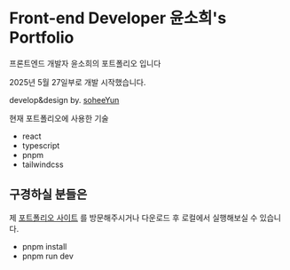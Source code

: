 # Front-end Developer 윤소희's Portfolio

프론트엔드 개발자 윤소희의 포트폴리오 입니다

2025년 5월 27일부로 개발 시작했습니다.

develop&design by. [soheeYun](https://www.figma.com/design/UQ3v5jWzDGYzEtwAovXL1Q/%ED%95%98%EC%98%81-%ED%8F%AC%ED%8F%B4?node-id=1603-456&t=BGSBIvHrKN8oEqGo-1)

현재 포트폴리오에 사용한 기술

- react
- typescript
- pnpm
- tailwindcss


## 구경하실 분들은

제 [포트폴리오 사이트](http://bbosongbbosong.com/portfolio/#/) 를 방문해주시거나
다운로드 후 로컬에서 실행해보실 수 있습니다.
- pnpm install
- pnpm run dev